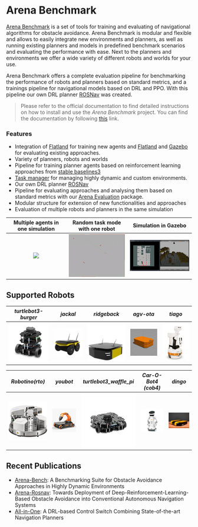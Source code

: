 # Arena Benchmark

[Arena Benchmark](https://github.com/Arena-Rosnav/arena-bench) is a set of tools for training and evaluating of navigational algorithms for obstacle avoidance. Arena Benchmark is modular and flexible and allows to easily integrate new environments and planners, as well as running existing planners and models in predefined benchmark scenarios and evaluating the performance with ease. Next to the planners and environments we offer a wide variety of different robots and worlds for your use.

Arena Benchmark offers a complete evaluation pipeline for benchmarking the performance of robots and planners based on standard metrics, and a trainings pipeline for navigational models based on DRL and PPO. With this pipeline our own DRL planner [ROSNav](packages/rosnav.md) was created.

> Please refer to the official documentation to find detailed instructions on how to install and use the _Arena Benchmark_ project. You can find the documentation by following [this](#TODO) link.

### Features

- Integration of [Flatland](#TODO) for training new agents and [Flatland]() and [Gazebo]() for evaluating existing approaches.
- Variety of planners, robots and worlds
- Pipeline for training planner agents based on reinforcement learning approaches from [stable baselines3](https://github.com/DLR-RM/stable-baselines3.git)
- [Task manager]() for managing highly dynamic and custom environments.
- Our own DRL planner [ROSNav]()
- Pipeline for evaluating approaches and analysing them based on standard metrics with our [Arena Evaluation](packages/arena_evaluation.md) package.
- Modular structure for extension of new functionalities and approaches
- Evaluation of multiple robots and planners in the same simulation

|         Multiple agents in one simulation         |             Random task mode with one robot              |                        Simulation in Gazebo                        |
| :-----------------------------------------------: | :------------------------------------------------------: | :----------------------------------------------------------------: |
| <img width="250" src="docs/images/gifs/marl.gif"> | <img width="250" src="docs/images/gifs/random_task.gif"> | <img width="250" src="docs/images/gifs/random-mode-warehouse.gif"> |

## Supported Robots

|                       _turtlebot3-burger_                        |                       _jackal_                        |                  _ridgeback_                  |                 _agv-ota_                  |                 _tiago_                  |
| :--------------------------------------------------------------: | :---------------------------------------------------: | :-------------------------------------------: | :----------------------------------------: | :--------------------------------------: |
| <img width="250" src="docs/images/robots/turtlebot3-burger.jpg"> | <img width="250" src="docs/images/robots/jackal.jpg"> | <img width="250"  src="robots/ridgeback.jpg"> | <img width="250" src="robots/agv-ota.png"> | <img width="250" src="robots/tiago.jpg"> |

|                  _Robotino(rto)_                   |                       _youbot_                        |                        _turtlebot3_waffle_pi_                        |                 _Car-O-Bot4 (cob4)_                 |                       _dingo_                        |
| :------------------------------------------------: | :---------------------------------------------------: | :------------------------------------------------------------------: | :-------------------------------------------------: | :--------------------------------------------------: |
| <img width="250" src="docs/images/robots/rto.jpg"> | <img width="250" src="docs/images/robots/youbot.jpg"> | <img width="250"  src="docs/images/robots/turtlebot3_waffle_pi.jpg"> | <img width="250" src="docs/images/robots/cob4.jpg"> | <img width="250" src="docs/images/robots/dingo.jpg"> |

## Recent Publications

- [Arena-Bench](https://arxiv.org/abs/2206.05728): A Benchmarking Suite for Obstacle Avoidance Approaches in Highly Dynamic Environments
- [Arena-Rosnav](https://ieeexplore.ieee.org/document/9636226/authors#authors): Towards Deployment of Deep-Reinforcement-Learning-Based Obstacle Avoidance into Conventional Autonomous Navigation Systems
- [All-in-One](https://ieeexplore.ieee.org/document/9811797): A DRL-based Control Switch Combining State-of-the-art Navigation Planners
